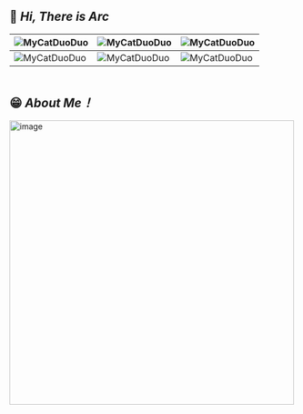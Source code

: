 ## 👋 *Hi, There is **Arc***

| ![MyCatDuoDuo](Image/MyCatDuoDuo.gif) | ![MyCatDuoDuo](Image/MyCatDuoDuo.gif) | ![MyCatDuoDuo](Image/MyCatDuoDuo.gif) |
|---------------------------------------|---------------------------------------|---------------------------------------|
| ![MyCatDuoDuo](Image/MyCatDuoDuo.gif) | ![MyCatDuoDuo](Image/MyCatDuoDuo.gif) | ![MyCatDuoDuo](Image/MyCatDuoDuo.gif) |

<div style="clear: both; margin-bottom: 5vw; height: auto;"></div>

## 😁 *About **Me！***


<img src="https://github-readme-stats.vercel.app/api?username=Arc-huangjingtong&show_icons=true&theme=radical" align="left" alt="image" width="500" >



